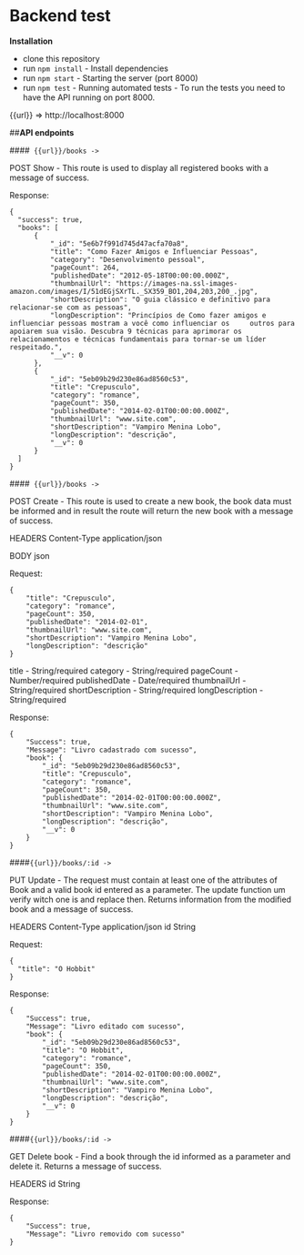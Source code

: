 # Backend test

**Installation**
- clone this repository
- run ```npm install``` - Install dependencies
- run ```npm start``` - Starting the server (port 8000)
- run ```npm test``` - Running automated tests - To run the tests you need to have the API running on port 8000.

{{url}} => http://localhost:8000


##**API endpoints**

####````  {{url}}/books -> ````  

POST Show - This route is used to display all registered books with a message of success.

Response:
    
    {
      "success": true,
      "books": [
          {
              "_id": "5e6b7f991d745d47acfa70a8",
              "title": "Como Fazer Amigos e Influenciar Pessoas",
              "category": "Desenvolvimento pessoal",
              "pageCount": 264,
              "publishedDate": "2012-05-18T00:00:00.000Z",
              "thumbnailUrl": "https://images-na.ssl-images-amazon.com/images/I/51dEGjSXrTL._SX359_BO1,204,203,200_.jpg",
              "shortDescription": "O guia clássico e definitivo para relacionar-se com as pessoas",
              "longDescription": "Princípios de Como fazer amigos e influenciar pessoas mostram a você como influenciar os     outros para apoiarem sua visão. Descubra 9 técnicas para aprimorar os relacionamentos e técnicas fundamentais para tornar-se um líder respeitado.",
              "__v": 0
          },
          {
              "_id": "5eb09b29d230e86ad8560c53",
              "title": "Crepusculo",
              "category": "romance",
              "pageCount": 350,
              "publishedDate": "2014-02-01T00:00:00.000Z",
              "thumbnailUrl": "www.site.com",
              "shortDescription": "Vampiro Menina Lobo",
              "longDescription": "descrição",
              "__v": 0
          }
      ]
    }
  
####````  {{url}}/books -> ````  

POST Create - This route is used to create a new book, the book data must be informed and in result the route will
return the new book with a message of success.

HEADERS
Content-Type    application/json

BODY    json

Request:

    {   
        "title": "Crepusculo",
        "category": "romance",
        "pageCount": 350,
        "publishedDate": "2014-02-01",
        "thumbnailUrl": "www.site.com",
        "shortDescription": "Vampiro Menina Lobo",
        "longDescription": "descrição"
    }

    
title - String/required
category - String/required
pageCount - Number/required
publishedDate - Date/required
thumbnailUrl - String/required
shortDescription - String/required
longDescription - String/required

Response:

    {
        "Success": true,
        "Message": "Livro cadastrado com sucesso",
        "book": {
            "_id": "5eb09b29d230e86ad8560c53",
            "title": "Crepusculo",
            "category": "romance",
            "pageCount": 350,
            "publishedDate": "2014-02-01T00:00:00.000Z",
            "thumbnailUrl": "www.site.com",
            "shortDescription": "Vampiro Menina Lobo",
            "longDescription": "descrição",
            "__v": 0
        }
    }

####````{{url}}/books/:id -> ````
        
PUT Update - The request must contain at least one of the attributes of Book and a valid book id entered as a parameter. The update function um verify witch one is and replace then. Returns information from the modified book and a message of success.

HEADERS
Content-Type    application/json
id    String

Request:

    {   
      "title": "O Hobbit"
    }

    
Response:

    {
        "Success": true,
        "Message": "Livro editado com sucesso",
        "book": {
            "_id": "5eb09b29d230e86ad8560c53",
            "title": "O Hobbit",
            "category": "romance",
            "pageCount": 350,
            "publishedDate": "2014-02-01T00:00:00.000Z",
            "thumbnailUrl": "www.site.com",
            "shortDescription": "Vampiro Menina Lobo",
            "longDescription": "descrição",
            "__v": 0
        }
    }
    
####````{{url}}/books/:id ->````

GET Delete book - Find a book through the id informed as a parameter and delete it. Returns a message of success.

HEADERS
id    String

Response: 

    {
        "Success": true,
        "Message": "Livro removido com sucesso"
    }

